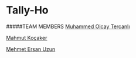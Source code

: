 # Tally-Ho

#####TEAM MEMBERS
[Muhammed Olcay Tercanlı](https://github.com/molcay)

[Mahmut Koçaker](https://github.com/mkocaker06)

[Mehmet Ersan Uzun](https://github.com/mersanuzun)
